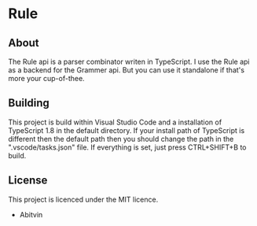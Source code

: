 Rule
====

About
-----
The Rule api is a parser combinator writen in TypeScript.
I use the Rule api as a backend for the Grammer api. But you can use it standalone if that's more your cup-of-thee.   

Building
--------
This project is build within Visual Studio Code and a installation of TypeScript 1.8 in the default directory.
If your install path of TypeScript is different then the default path then you should change the path in the ".vscode/tasks.json" file.
If everything is set, just press CTRL+SHIFT+B to build.

License
-------
This project is licenced under the MIT licence.

- Abitvin